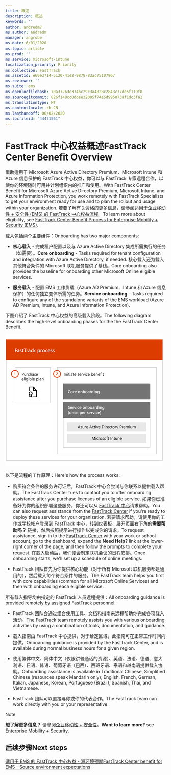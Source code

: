 ```yaml
---
title: 概述
description: 概述
keywords: ''
author: andredm7
ms.author: andredm
manager: angrobe
ms.date: 6/01/2020
ms.topic: article
ms.prod: ''
ms.service: microsoft-intune
localization_priority: Priority
ms.collection: FastTrack
ms.assetid: e60e3714-5120-41e2-9878-83ac75107967
ms.reviewer: ''
ms.suite: ems
ms.openlocfilehash: 70a37263e374bc29c3a4828c2843c77de5f119f8
ms.sourcegitcommit: 826f140cc0ddee32005f74e5d995073af1dc3fa2
ms.translationtype: HT
ms.contentlocale: zh-CN
ms.lasthandoff: 06/02/2020
ms.locfileid: "44471561"
---
```

# <a name="fasttrack-center-benefit-overview"></a><span data-ttu-id="2cdd4-103">FastTrack 中心权益概述</span><span class="sxs-lookup"><span data-stu-id="2cdd4-103">FastTrack Center Benefit Overview</span></span>

<span data-ttu-id="2cdd4-104">借助适用于 Microsoft Azure Active Directory Premium、Microsoft Intune 和 Azure 信息保护的 FastTrack 中心权益，你可以与 FastTrack 专家远程合作，以使你的环境随时可用并计划组织内的推广和使用。</span><span class="sxs-lookup"><span data-stu-id="2cdd4-104">With FastTrack Center Benefit for Microsoft Azure Active Directory Premium, Microsoft Intune, and Azure Information Protection, you work remotely with FastTrack Specialists to get your environment ready for use and to plan the rollout and usage within your organization.</span></span> <span data-ttu-id="2cdd4-105">若要了解有关资格的更多信息，请参阅[适用于企业移动性 + 安全性 (EMS) 的 FastTrack 中心权益流程](EMS-fasttrack-process.md)。</span><span class="sxs-lookup"><span data-stu-id="2cdd4-105">To learn more about eligibility, see [FastTrack Center Benefit Process for Enterprise Mobility + Security (EMS)](EMS-fasttrack-process.md).</span></span>

<span data-ttu-id="2cdd4-106">载入包括两个主要组件：</span><span class="sxs-lookup"><span data-stu-id="2cdd4-106">Onboarding has two major components:</span></span>

-   <span data-ttu-id="2cdd4-107">**核心载入** - 完成租户配置以及与 Azure Active Directory 集成所需执行的任务（如需要）。</span><span class="sxs-lookup"><span data-stu-id="2cdd4-107">**Core onboarding** - Tasks required for tenant configuration and integration with Azure Active Directory, if needed.</span></span> <span data-ttu-id="2cdd4-108">核心载入还为载入其他符合条件的 Microsoft 联机服务提供了基线。</span><span class="sxs-lookup"><span data-stu-id="2cdd4-108">Core onboarding also provides the baseline for onboarding other Microsoft Online eligible services.</span></span>

-   <span data-ttu-id="2cdd4-109">**服务载入** - 配置 EMS 工作负载（Azure AD Premium、Intune 和 Azure 信息保护）的任何独立变体所需的任务。</span><span class="sxs-lookup"><span data-stu-id="2cdd4-109">**Service onboarding** - Tasks required to configure any of the standalone variants of the EMS workload (Azure AD Premium, Intune, and Azure Information Protection).</span></span>

<span data-ttu-id="2cdd4-110">下图介绍了 FastTrack 中心权益的高级载入阶段。</span><span class="sxs-lookup"><span data-stu-id="2cdd4-110">The following diagram describes the high-level onboarding phases for the the FastTrack Center Benefit.</span></span>

![使用 FastTrack 中心权益的高级载入阶段](./media/ft-onboarding-process.png)

<span data-ttu-id="2cdd4-112">以下是流程的工作原理：</span><span class="sxs-lookup"><span data-stu-id="2cdd4-112">Here's how the process works:</span></span>

- <span data-ttu-id="2cdd4-113">购买符合条件的服务许可证后，FastTrack 中心会尝试与你联系以提供载入帮助。</span><span class="sxs-lookup"><span data-stu-id="2cdd4-113">The FastTrack Center tries to contact you to offer onboarding assistance after you purchase licenses of an eligible service.</span></span> <span data-ttu-id="2cdd4-114">如果你已准备好为你的组织部署这些服务，你还可以从 [FastTrack 中心](https://go.microsoft.com/fwlink/?linkid=780698)请求帮助。</span><span class="sxs-lookup"><span data-stu-id="2cdd4-114">You can also request assistance from the [FastTrack Center](https://go.microsoft.com/fwlink/?linkid=780698) if you're ready to deploy these services for your organization.</span></span> <span data-ttu-id="2cdd4-115">若要请求帮助，请使用你的工作或学校帐户登录到 [FastTrack 中心](https://go.microsoft.com/fwlink/?linkid=780698)，转到仪表板，展开页面右下角的**需要帮助吗？** 链接，然后按照提示进行操作以完成你的请求。</span><span class="sxs-lookup"><span data-stu-id="2cdd4-115">To request assistance, sign in to the [FastTrack Center](https://go.microsoft.com/fwlink/?linkid=780698) with your work or school account, go to the dashboard, expand the **Need Help?** link at the lower-right corner of the page, and then follow the prompts to complete your request.</span></span> <span data-ttu-id="2cdd4-116">在载入启动后，我们便会制定联机会议的日程安排。</span><span class="sxs-lookup"><span data-stu-id="2cdd4-116">Once onboarding starts, we'll set up a schedule of online meetings.</span></span>

-   <span data-ttu-id="2cdd4-117">FastTrack 团队首先为你提供核心功能（对于所有 Microsoft 联机服务都是通用的），然后载入每个符合条件的服务。</span><span class="sxs-lookup"><span data-stu-id="2cdd4-117">The FastTrack team helps you first with core capabilities (common for all Microsoft Online Services) and then with onboarding each eligible service.</span></span>

<span data-ttu-id="2cdd4-118">所有载入指导均由指定的 FastTrack 人员远程提供：</span><span class="sxs-lookup"><span data-stu-id="2cdd4-118">All onboarding guidance is provided remotely by assigned FastTrack personnel:</span></span>

-   <span data-ttu-id="2cdd4-119">FastTrack 团队会通过组合使用工具、文档和指南来远程帮助你完成各项载入活动。</span><span class="sxs-lookup"><span data-stu-id="2cdd4-119">The FastTrack team remotely assists you with various onboarding activities by using a combination of tools, documentation, and guidance.</span></span>

-   <span data-ttu-id="2cdd4-120">载入指南由 FastTrack 中心提供，对于给定区域，此指南可在正常工作时间内提供。</span><span class="sxs-lookup"><span data-stu-id="2cdd4-120">Onboarding guidance is provided by the FastTrack Center, and is available during normal business hours for a given region.</span></span>

-   <span data-ttu-id="2cdd4-121">使用繁体中文、简体中文（仅限讲普通话的资源）、英语、法语、德语、意大利语、日语、韩语、葡萄牙语（巴西）、西班牙语、泰语和越南语提供载入协助。</span><span class="sxs-lookup"><span data-stu-id="2cdd4-121">Onboarding assistance is available in Traditional Chinese, Simplified Chinese (resources speak Mandarin only), English, French, German, Italian, Japanese, Korean, Portuguese (Brazil), Spanish, Thai, and Vietnamese.</span></span>

-   <span data-ttu-id="2cdd4-122">FastTrack 团队可以直接与你或你的代表合作。</span><span class="sxs-lookup"><span data-stu-id="2cdd4-122">The FastTrack team can work directly with you or your representative.</span></span>

> [!NOTE]
> <span data-ttu-id="2cdd4-123">**想了解更多信息？** 请参阅[企业移动性 + 安全性](https://www.microsoft.com/cloud-platform/enterprise-mobility)。</span><span class="sxs-lookup"><span data-stu-id="2cdd4-123">**Want to learn more?** see [Enterprise Mobility + Security](https://www.microsoft.com/cloud-platform/enterprise-mobility).</span></span>

## <a name="next-steps"></a><span data-ttu-id="2cdd4-124">后续步骤</span><span class="sxs-lookup"><span data-stu-id="2cdd4-124">Next steps</span></span>

[<span data-ttu-id="2cdd4-125">适用于 EMS 的 FastTrack 中心权益 - 源环境预期</span><span class="sxs-lookup"><span data-stu-id="2cdd4-125">FastTrack Center benefit for EMS - Source environment expectations</span></span>](EMS-source-environment-expectations.md)

